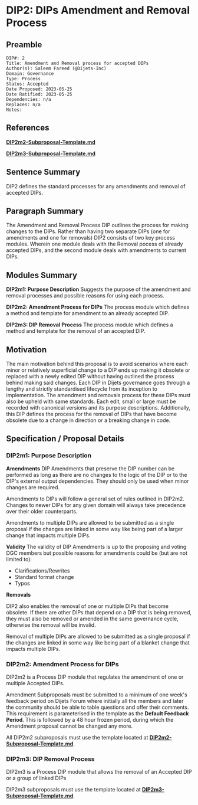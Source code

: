 # DIP2: DIPs Amendment and Removal Process

## Preamble

```
DIP#: 2
Title: Amendment and Removal process for accepted DIPs
Author(s): Saleem Fareed (@Dijets-Inc)
Domain: Governance
Type: Process
Status: Accepted
Date Proposed: 2023-05-25
Date Ratified: 2023-05-25
Dependencies: n/a
Replaces: n/a
Notes: 

```

## References

**[DIP2m2-Subproposal-Template.md](DIP2m2-Subproposal-Template.md)**

**[DIP2m3-Subproposal-Template.md](DIP2m3-Subproposal-Template.md)**

## Sentence Summary

DIP2 defines the standard processes for any amendments and removal of accepted DIPs.

## Paragraph Summary

The Amendment and Removal Process DIP outlines the process for making changes to the DIPs. Rather than having two separate DIPs (one for amendments and one for removals) DIP2 consists of two key process modules. Wherein one module deals with the Removal pocess of already accepted DIPs, and the second module deals with amendments to current DIPs.

## Modules Summary

**DIP2m1: Purpose Description**
Suggests the purpose of the amendment and removal processes and possible reasons for using each process.

**DIP2m2: Amendment Process for DIPs**
The process module which defines a method and template for amendment to an already accepted DIP.

**DIP2m3: DIP Removal Process**
The process module which defines a method and template for the removal of an accepted DIP.

## Motivation

The main motivation behind this proposal is to avoid scenarios where each minor or relatively superficial change to a DIP ends up making it obsolete or replaced with a newly edited DIP without having outlined the process behind making said changes. Each DIP in Dijets governance goes through a lengthy and strictly standardised lifecycle from its inception to implementation. The amendment and removals process for these DIPs must also be upheld with same standards. Each edit, small or large must be recorded with canonical versions and its purpose descriptions. Additionally, this DIP defines the process for the removal of DIPs that have become obsolete due to a change in direction or a breaking change in code.

## Specification / Proposal Details

### DIP2m1: Purpose Description

**Amendments**
DIP Amendments that preserve the DIP number can be performed as long as there are no changes to the logic of the DIP or to the DIP's external output dependencies. They should only be used when minor changes are required.

Amendments to DIPs will follow a general set of rules outlined in DIP2m2. Changes to newer DIPs for any given domain will always take precedence over their older counterparts.

Amendments to multiple DIPs are allowed to be submitted as a single proposal if the changes are linked in some way like being part of a larger change that impacts multiple DIPs.

**Validity**
The validity of DIP Amendments is up to the proposing and voting DGC members but possible reasons for amendments could be (but are not limited to):

- Clarifications/Rewrites
- Standard format change
- Typos

**Removals**

DIP2 also enables the removal of one or multiple DIPs that become obsolete. If there are other DIPs that depend on a DIP that is being removed, they must also be removed or amended in the same governance cycle, otherwise the removal will be invalid.

Removal of multiple DIPs are allowed to be submitted as a single proposal if the changes are linked in some way like being part of a blanket change that impacts multiple DIPs.

### DIP2m2: Amendment Process for DIPs

DIP2m2 is a Process DIP module that regulates the amendment of one or multiple Accepted DIPs.

Amendment Subproposals must be submitted to a minimum of one week's feedback period on Dijets Forum where initially all the members and later the community should be able to table questions and offer their comments. This requirement is parameterised in the template as the **Default Feedback Period**. This is followed by a 48 hour frozen period, during which the Amendment proposal cannot be changed any more.

All DIP2m2 subproposals must use the template located at **[DIP2m2-Subproposal-Template.md](DIP2m2-Subproposal-Template.md)**.

### DIP2m3: DIP Removal Process

DIP2m3 is a Process DIP module that allows the removal of an Accepted DIP or a group of linked DIPs

DIP2m3 subproposals must use the template located at **[DIP2m3-Subproposal-Template.md](DIP2m3-Subproposal-Template.md)**. 

